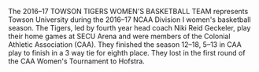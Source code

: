 The 2016–17 TOWSON TIGERS WOMEN'S BASKETBALL TEAM represents Towson University during the 2016–17 NCAA Division I women's basketball season. The Tigers, led by fourth year head coach Niki Reid Geckeler, play their home games at SECU Arena and were members of the Colonial Athletic Association (CAA). They finished the season 12–18, 5–13 in CAA play to finish in a 3 way tie for eighth place. They lost in the first round of the CAA Women's Tournament to Hofstra.
